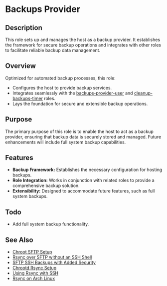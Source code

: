 # Backups Provider

## Description

This role sets up and manages the host as a backup provider. It establishes the framework for secure backup operations and integrates with other roles to facilitate reliable backup data management.

## Overview

Optimized for automated backup processes, this role:
- Configures the host to provide backup services.
- Integrates seamlessly with the [backups-provider-user](../backups-provider-user/README.md) and [cleanup-backups-timer](../cleanup-backups-timer/README.md) roles.
- Lays the foundation for secure and extensible backup operations.

## Purpose

The primary purpose of this role is to enable the host to act as a backup provider, ensuring that backup data is securely stored and managed. Future enhancements will include full system backup capabilities.

## Features

- **Backup Framework:** Establishes the necessary configuration for hosting backups.
- **Role Integration:** Works in conjunction with related roles to provide a comprehensive backup solution.
- **Extensibility:** Designed to accommodate future features, such as full system backups.

## Todo

- Add full system backup functionality.

## See Also

- [Chroot SFTP Setup](https://www.thegeekstuff.com/2012/03/chroot-sftp-setup/)
- [Rsync over SFTP without an SSH Shell](https://serverfault.com/questions/135618/is-it-possible-to-use-rsync-over-sftp-without-an-ssh-shell)
- [SFTP SSH Backups with Added Security](https://forum.duplicati.com/t/sftp-ssh-backups-to-a-linux-server-with-added-security/7334)
- [Chrootd Rsync Setup](https://serverfault.com/questions/287578/trying-to-setup-chrootd-rsync)
- [Using Rsync with SSH](http://ramblings.narrabilis.com/using-rsync-with-ssh)
- [Rsync on Arch Linux](https://wiki.archlinux.org/index.php/rsync)
